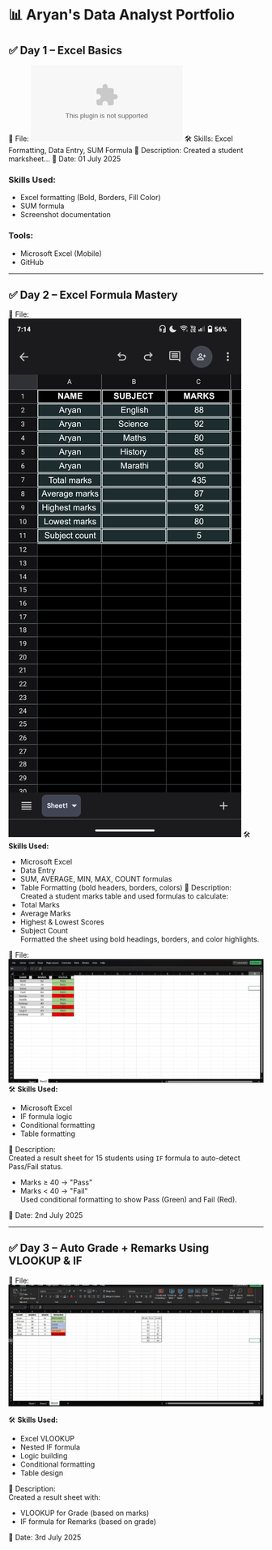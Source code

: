 # 📊 Aryan's Data Analyst Portfolio

## ✅ Day 1 – Excel Basics

📁 File: ![Day 1 Screenshot](./Aryan_Excel_day1_project.xls)
🛠️ Skills: Excel Formatting, Data Entry, SUM Formula
📝 Description: Created a student marksheet...
📅 Date: 01 July 2025
### Skills Used:
- Excel formatting (Bold, Borders, Fill Color)
- SUM formula
- Screenshot documentation

### Tools:
- Microsoft Excel (Mobile)
- GitHub


---

## ✅ Day 2 – Excel Formula Mastery

📁 File: ![Day 2 Screenshot](./Excelpractice2.png) 
🛠️ **Skills Used:**
- Microsoft Excel
- Data Entry
- SUM, AVERAGE, MIN, MAX, COUNT formulas
- Table Formatting (bold headers, borders, colors)
📝 Description:  
Created a student marks table and used formulas to calculate:
- Total Marks
- Average Marks
- Highest & Lowest Scores
- Subject Count  
Formatted the sheet using bold headings, borders, and color highlights.

📁 File: ![Day 2 Screenshot](./IF_FORMULA_RESULTS.jpg)
🛠️ **Skills Used:**
- Microsoft Excel
- IF formula logic
- Conditional formatting
- Table formatting

📝 Description:  
Created a result sheet for 15 students using `IF` formula to auto-detect Pass/Fail status.  
- Marks ≥ 40 → "Pass"  
- Marks < 40 → "Fail"  
Used conditional formatting to show Pass (Green) and Fail (Red).

📅 Date: 2nd July 2025

---

## ✅ Day 3 – Auto Grade + Remarks Using VLOOKUP & IF

📁 File: ![Day 2 Screenshot](./VLOOKUP_PRACTICE.jpg)

🛠️ **Skills Used:**
- Excel VLOOKUP
- Nested IF formula
- Logic building
- Conditional formatting
- Table design

📝 Description:  
Created a result sheet with:
- VLOOKUP for Grade (based on marks)
- IF formula for Remarks (based on grade)

📅 Date: 3rd July 2025
